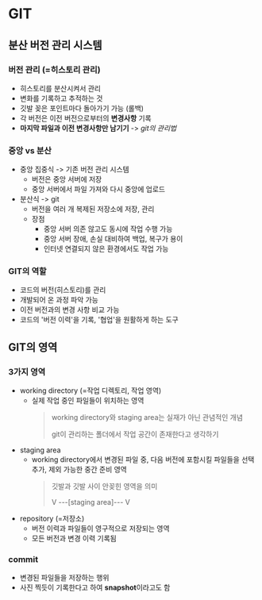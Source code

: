 # GIT

## 분산 버전 관리 시스템

### 버전 관리 (=히스토리 관리)
- 히스토리를 분산시켜서 관리
- 변화를 기록하고 추적하는 것 
- 깃발 꽂은 포인트마다 돌아가기 가능 (롤백)
- 각 버전은 이전 버전으로부터의 **변경사항** 기록
- **마지막 파일과 이전 변경사항만 남기기** -> *git의 관리법*

### 중앙 vs 분산
- 중앙 집중식 -> 기존 버전 관리 시스템
  - 버전은 중앙 서버에 저장
  - 중앙 서버에서 파일 가져와 다시 중앙에 업로드
- 분산식 -> git
  - 버전을 여러 개 복제된 저장소에 저장, 관리
  - 장점   
    - 중앙 서버 의존 않고도 동시에 작업 수행 가능
    - 중앙 서버 장애, 손실 대비하여 백업, 복구가 용이
    - 인터넷 연결되지 않은 환경에서도 작업 가능

### GIT의 역할
- 코드의 버전(히스토리)를 관리
- 개발되어 온 과정 파악 가능
- 이전 버전과의 변경 사항 비교 가능
- 코드의 '버전 이력'을 기록, '협업'을 원활하게 하는 도구


## GIT의 영역

### 3가지 영역
- working directory (=작업 디렉토리, 작업 영역)
  - 실제 작업 중인 파일들이 위치하는 영역
    > working directory와 staging area는 실재가 아닌 관념적인 개념
    >
    >git이 관리하는 폴더에서 작업 공간이 존재한다고 생각하기
- staging area
  - working directory에서 변경된 파일 중, 다음 버전에 포함시킬 파일들을 선택 추가, 제외 가능한 중간 준비 영역
    > 깃발과 깃발 사이 안꽂힌 영역을 의미
    > 
    > V ---[staging area]--- V
- repository (=저장소)
  - 버전 이력과 파일들이 영구적으로 저장되는 영역
  - 모든 버전과 변경 이력 기록됨
### commit
- 변경된 파일들을 저장하는 행위
- 사진 찍듯이 기록한다고 하여 **snapshot**이라고도 함
